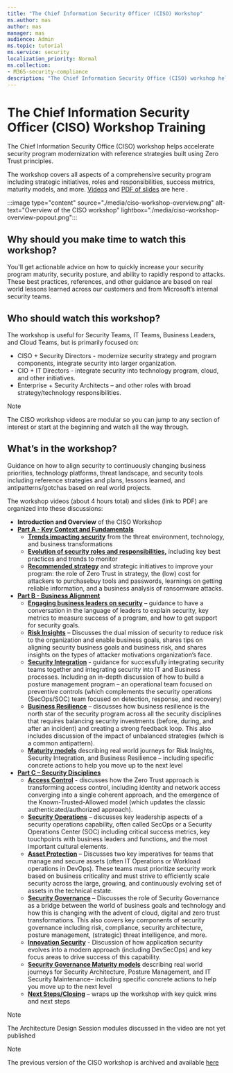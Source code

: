 ```yaml
---
title: "The Chief Information Security Officer (CISO) Workshop"
ms.author: mas
author: mas
manager: mas
audience: Admin
ms.topic: tutorial
ms.service: security
localization_priority: Normal
ms.collection:
- M365-security-compliance
description: "The Chief Information Security Office (CISO) workshop helps accelerate security program modernization with reference strategies built using Zero Trust principles."
---
```


# The Chief Information Security Officer (CISO) Workshop Training

The Chief Information Security Office (CISO) workshop helps accelerate security program modernization with reference strategies built using Zero Trust principles. 

The workshop covers all aspects of a comprehensive security program including strategic initiatives, roles and responsibilities, success metrics, maturity models, and more. [Videos](./the-ciso-workshop-videos.md) and [PDF of slides](./media/Microsoft%20CISO%20Workshop%20-%20Security%20Strategy%20and%20Program.pdf) are here .  

:::image type="content" source="./media/ciso-workshop-overview.png" alt-text="Overview of the CISO workshop" lightbox="./media/ciso-workshop-overview-popout.png":::

## Why should you make time to watch this workshop? 
You'll get actionable advice on how to quickly increase your security program maturity, security posture, and ability to rapidly respond to attacks. 
These best practices, references, and other guidance are based on real world lessons learned across our customers and from Microsoft’s internal security teams. 

## Who should watch this workshop?
The workshop is useful for Security Teams, IT Teams, Business Leaders, and Cloud Teams, but is primarily focused on:
-	CISO + Security Directors - modernize security strategy and program components, integrate security into larger organization.
-	CIO + IT Directors - integrate security into technology program, cloud, and other initiatives.
-	Enterprise + Security Architects – and other roles with broad strategy/technology responsibilities.

> [!NOTE]
> The CISO workshop videos are modular so you can jump to any section of interest or start at the beginning and watch all the way through. 

## What’s in the workshop?
Guidance on how to align security to continuously changing business priorities, technology platforms, threat landscape, and security tools including reference strategies and plans, lessons learned, and antipatterns/gotchas based on real world projects.

The workshop videos (about 4 hours total) and slides (link to PDF) are organized into these discussions: 

-	**Introduction and Overview** of the CISO Workshop 
-	**[Part A - Key Context and Fundamentals](the-ciso-workshop-videos.md#part-a---key-context-and-fundamentals)**
     - **[Trends impacting security](the-ciso-workshop-videos.md#threat-environment-and-trends)** from the threat environment, technology, and business transformations
     - **[Evolution of security roles and responsibilities,](the-ciso-workshop-videos.md#roles--responsibilities)** including key best practices and trends to monitor
     - **[Recommended strategy](the-ciso-workshop-videos.md#strategy-and-recommended-initiatives)** and strategic initiatives to improve your program: the role of Zero Trust in strategy, the (low) cost for attackers to purchasebuy tools and passwords, learnings on getting reliable information, and a business analysis of ransomware attacks.
-	**[Part B - Business Alignment](the-ciso-workshop-videos.md#part-b---business-alignment)**
    -	**[Engaging business leaders on security](the-ciso-workshop-videos.md#engaging-business-leaders-on-security)** – guidance to have a conversation in the language of leaders to explain security, key metrics to measure success of a program, and how to get support for security goals. 
    -	**[Risk Insights](the-ciso-workshop-videos.md#risk-insights)** – Discusses the dual mission of security to reduce risk to the organization and enable business goals, shares tips on aligning security business goals and business risk, and shares insights on the types of attacker motivations organization’s face. 
    -	**[Security Integration](the-ciso-workshop-videos.md#security-integration)** - guidance for successfully integrating security teams together and integrating security into IT and Business processes. Including an in-depth discussion of how to build a posture management program – an operational team focused on preventive controls (which complements the security operations (SecOps/SOC) team focused on detection, response, and recovery)
    -	**[Business Resilience](the-ciso-workshop-videos.md#business-resilience)** – discusses how business resilience is the north star of the security program across all the security disciplines that requires balancing security investments (before, during, and after an incident) and creating a strong feedback loop. This also includes discussion of the impact of unbalanced strategies (which is a common antipattern). 
    -	**[Maturity models](the-ciso-workshop-videos.md#maturity-model---business-alignment)** describing real world journeys for Risk Insights, Security Integration, and Business Resilience – including specific concrete actions to help you move up to the next level
-	**[Part C – Security Disciplines](the-ciso-workshop-videos.md#part-c---security-disciplines)**
    - **[Access Control](the-ciso-workshop-videos.md#access-control)** - discusses how the Zero Trust approach is transforming access control, including identity and network access converging into a single coherent approach, and the emergence of the Known-Trusted-Allowed model (which updates the classic authenticated/authorized approach).
    - **[Security Operations](the-ciso-workshop-videos.md#security-operations)** – discusses key leadership aspects of a security operations capability, often called SecOps or a Security Operations Center (SOC) including critical success metrics, key touchpoints with business leaders and functions, and the most important cultural elements.
    - **[Asset Protection](the-ciso-workshop-videos.md#asset-protection)** – Discusses two key imperatives for teams that manage and secure assets (often IT Operations or Workload operations in DevOps). These teams must prioritize security work based on business criticality and must strive to efficiently scale security across the large, growing, and continuously evolving set of assets in the technical estate.
    - **[Security Governance](the-ciso-workshop-videos.md#security-governance)** – Discusses the role of Security Governance as a bridge between the world of business goals and technology and how this is changing with the advent of cloud, digital and zero trust transformations. This also covers key components of security governance including risk, compliance, security architecture, posture management, (strategic) threat intelligence, and more.
    - **[Innovation Security](the-ciso-workshop-videos.md#innovation-security)** - Discussion of how application security evolves into a modern approach (including DevSecOps) and key focus areas to drive success of this capability.
    - **[Security Governance Maturity models](the-ciso-workshop-videos.md#maturity-model---security-governance)** describing real world journeys for Security Architecture, Posture Management, and IT Security Maintenance– including specific concrete actions to help you move up to the next level
    - **[Next Steps/Closing](the-ciso-workshop-videos.md#summary--next-steps)** – wraps up the workshop with key quick wins and next steps

> [!NOTE]
> The Architecture Design Session modules discussed in the video are not yet published

> [!NOTE]
> The previous version of the CISO workshop is archived and available [here](ciso-workshop.md) 
